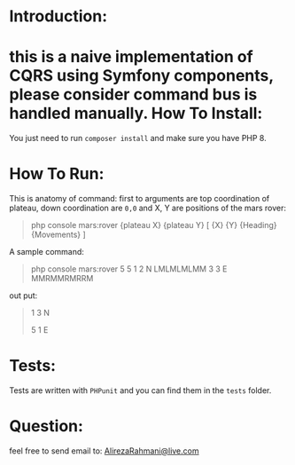 Introduction:
===
this is a naive implementation of CQRS using  Symfony components, please consider command bus is handled manually.
How To Install:
===
You just need to run ``composer install`` and make sure you have PHP 8.

How To Run:
===

This is anatomy of command: first to arguments are top coordination of plateau, down coordination are `0,0` and X, Y are positions of the mars rover:
> php console mars:rover {plateau X} {plateau Y} [ {X} {Y} {Heading} {Movements} ]

A sample command:

> php console mars:rover 5 5 1 2 N LMLMLMLMM 3 3 E MMRMMRMRRM

out put:

> 1 3 N
> 
> 5 1 E


Tests:
===
Tests are written with `PHPunit` and you can find them in the `tests` folder.

Question:
===
feel free to send email to: AlirezaRahmani@live.com
